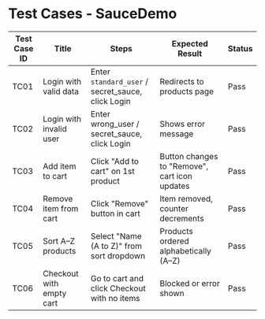 # Test Cases - SauceDemo

| Test Case ID | Title                     | Steps                                                                 | Expected Result                                | Status |
|--------------|---------------------------|-----------------------------------------------------------------------|------------------------------------------------|--------|
| TC01         | Login with valid data     | Enter `standard_user` / secret_sauce, click Login                     | Redirects to products page                     | Pass   |
| TC02         | Login with invalid user   | Enter wrong_user / secret_sauce, click Login                          | Shows error message                            | Pass   |
| TC03         | Add item to cart          | Click "Add to cart" on 1st product                                    | Button changes to "Remove", cart icon updates  | Pass   |
| TC04         | Remove item from cart     | Click "Remove" button in cart                                         | Item removed, counter decrements               | Pass   |
| TC05         | Sort A–Z products         | Select "Name (A to Z)" from sort dropdown                             | Products ordered alphabetically (A–Z)          | Pass   |
| TC06         | Checkout with empty cart  | Go to cart and click Checkout with no items                           | Blocked or error shown                         | Pass   |
